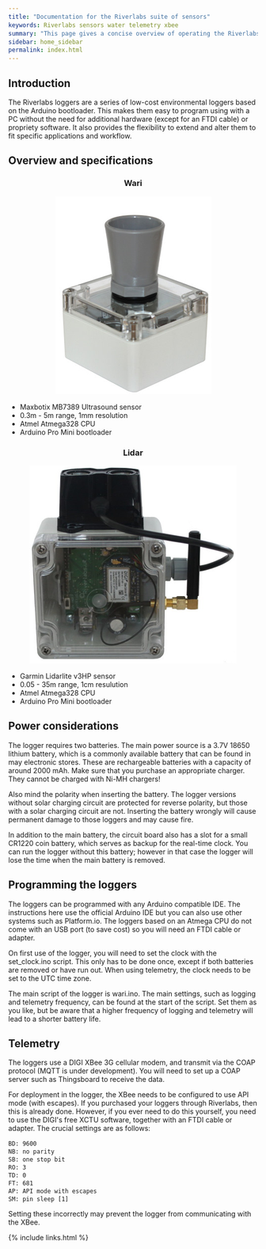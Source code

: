```yaml
---
title: "Documentation for the Riverlabs suite of sensors"
keywords: Riverlabs sensors water telemetry xbee
summary: "This page gives a concise overview of operating the Riverlabs environmental loggers. Further details can be found in the rest of this documentation"
sidebar: home_sidebar
permalink: index.html
---
```


## Introduction

The Riverlabs loggers are a series of low-cost environmental loggers based on the Arduino bootloader. This makes them easy to program using with a PC without the need for additional hardware (except for an FTDI cable) or propriety software. It also provides the flexibility to extend and alter them to fit specific applications and workflow.

## Overview and specifications

<div class="row">
    <div class="col-md-6">
        <center>
        <h3>Wari</h3>
        <img src="images/Wari_v1.jpg" alt="Wari logger">
        </center>
        <ul>
        <li>Maxbotix MB7389 Ultrasound sensor</li>
        <li>0.3m - 5m range, 1mm resolution</li>
        <li>Atmel Atmega328 CPU</li>
        <li>Arduino Pro Mini bootloader</li>
        </ul>
    </div>
    <div class="col-md-6">
        <center>
        <h3>Lidar</h3>
        <img src="images/WMOnode.jpg" alt=" logger">
        </center>
        <ul>
        <li>Garmin Lidarlite v3HP sensor</li>
        <li>0.05 - 35m range, 1cm resulution</li>
        <li>Atmel Atmega328 CPU</li>
        <li> Arduino Pro Mini bootloader</li>
        </ul>
    </div>
</div>

## Power considerations

The logger requires two batteries. The main power source is a 3.7V 18650 lithium battery, which is a commonly available battery that can be found in may electronic stores. These are rechargeable batteries with a capacity of around 2000 mAh. Make sure that you purchase an appropriate charger. They cannot be charged with Ni-MH chargers!

Also mind the polarity when inserting the battery. The logger versions without solar charging circuit are protected for reverse polarity, but those with a solar charging circuit are not. Inserting the battery wrongly will cause permanent damage to those loggers and may cause fire.

In addition to the main battery, the circuit board also has a slot for a small CR1220 coin battery, which serves as backup for the real-time clock. You can run the logger without this battery; however in that case the logger will lose the time when the main battery is removed.

## Programming the loggers

The loggers can be programmed with any Arduino compatible IDE. The instructions here use the official Arduino IDE but you can also use other systems such as Platform.io. The loggers based on an Atmega CPU do not come with an USB port (to save cost) so you will need an FTDI cable or adapter.

On first use of the logger, you will need to set the clock with the set_clock.ino script. This only has to be done once, except if both batteries are removed or have run out. When using telemetry, the clock needs to be set to the UTC time zone.

The main script of the logger is wari.ino. The main settings, such as logging and telemetry frequency, can be found at the start of the script. Set them as you like, but be aware that a higher frequency of logging and telemetry will lead to a shorter battery life.

## Telemetry

The loggers use a DIGI XBee 3G cellular modem, and transmit via the COAP protocol (MQTT is under development). You will need to set up a COAP server such as Thingsboard to receive the data.

For deployment in the logger, the XBee needs to be configured to use API mode (with escapes). If you purchased your loggers through Riverlabs, then this is already done. However, if you ever need to do this yourself, you need to use the DIGI's free XCTU software, together with an FTDI cable or adapter. The crucial settings are as follows:

```
BD: 9600
NB: no parity
SB: one stop bit
RO: 3
TD: 0
FT: 681
AP: API mode with escapes
SM: pin sleep [1]
```

Setting these incorrectly may prevent the logger from communicating with the XBee.



{% include links.html %}
